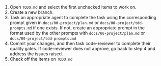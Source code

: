 1. Open `TODO.md` and select the first unchecked items to work on.
2. Create a new branch.
3. Task an appropriate agent to complete the task using the corresponding prompt given in `docs/00-project/plan.md` or `docs/00-project/tdd-prompts.md` if one exists. If not, create an appropriate prompt in the format used by the other prompts with `docs/00-project/plan.md` or `docs/00-project/tdd-prompts.md`
4. Commit your changes, and then task code-reviewer to complete their quality gates. If code-reviewer does not approve, go back to step 4 and address the issues raised.
5. Check off the items on `TODO.md`
